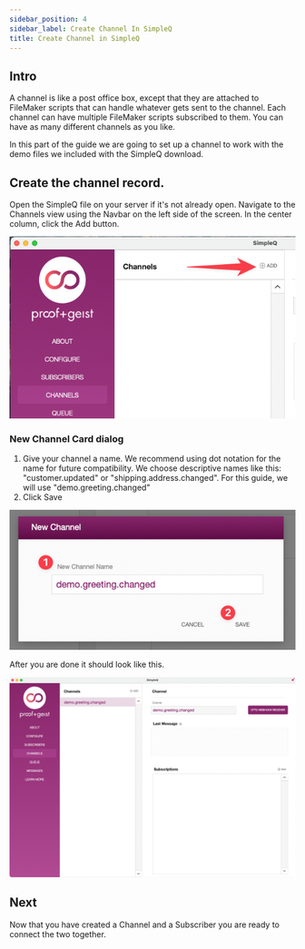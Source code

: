 ```yaml
---
sidebar_position: 4
sidebar_label: Create Channel In SimpleQ
title: Create Channel in SimpleQ
---
```


## Intro

A channel is like a post office box, except that they are attached to FileMaker scripts that can handle whatever gets sent to the channel. Each channel can have multiple FileMaker scripts subscribed to them. You can have as many different channels as you like.

In this part of the guide we are going to set up a channel to work with the demo files we included with the SimpleQ download.

## Create the channel record.

Open the SimpleQ file on your server if it's not already open. Navigate to the Channels view using the Navbar on the left side of the screen. In the center column, click the Add button.

![](images/CleanShot%202022-05-26%20at%2008.51.42.png)

### New Channel Card dialog

1.  Give your channel a name. We recommend using dot notation for the name for future compatibility. We choose descriptive names like this: "customer.updated" or "shipping.address.changed". For this guide, we will use "demo.greeting.changed"
2.  Click Save

![](images/CleanShot%202022-05-26%20at%2008.53.06.png)

After you are done it should look like this.

![](images/CleanShot%202022-05-26%20at%2008.53.58.png)

## Next

Now that you have created a Channel and a Subscriber you are ready to connect the two together.
